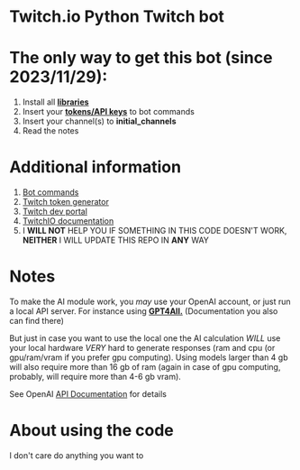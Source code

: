 # Twitch.io Python Twitch bot

# The only way to get this bot (since 2023/11/29):
1. Install all **[libraries](https://paste.ivr.fi/raw/ponesyhevo)**
2. Insert your **[tokens/API keys](https://paste.ivr.fi/raw/qojicilyje)** to bot commands
3. Insert your channel(s) to **initial_channels**
4. Read the notes

# Additional information 
1. [Bot commands](https://pastebin.com/6s9znyL8)
2. [Twitch token generator](https://twitchtokengenerator.com/)
3. [Twitch dev portal](https://dev.twitch.tv/docs/)
4. [TwitchIO documentation](https://twitchio.dev/en/stable/)
5. I **WILL NOT** HELP YOU IF SOMETHING IN THIS CODE DOESN'T WORK, **NEITHER** I WILL UPDATE THIS REPO IN **ANY** WAY

# Notes
To make the AI module work, you *may* use your OpenAI account, or just run a local API server. For instance using **[GPT4All.](https://github.com/nomic-ai/gpt4all)** (Documentation you also can find there)

But just in case you want to use the local one the AI calculation *WILL* use your local hardware *VERY* hard to generate responses (ram and cpu (or gpu/ram/vram if you prefer gpu computing). Using models larger than 4 gb will also require more than 16 gb of ram (again in case of gpu computing, probably, will require more than 4-6 gb vram).

See OpenAI [API Documentation](https://platform.openai.com/docs/api-reference/completions/create) for details

# About using the code

I don't care do anything you want to 
